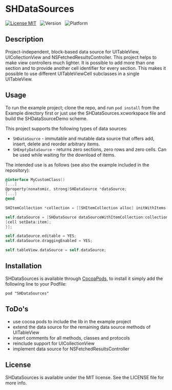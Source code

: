 # SHDataSources

[![License MIT](https://go-shields.herokuapp.com/license-MIT-blue.png)](https://github.com/Blackjacx/SHDataSources/blob/master/LICENSE) &nbsp;
![Version](http://cocoapod-badges.herokuapp.com/v/SHDataSources/badge.png) &nbsp;
![Platform](http://cocoapod-badges.herokuapp.com/p/SHDataSources/badge.png) &nbsp;

## Description

Project-independent, block-based data source for UITableView, UICollectionView and NSFetchedResultsController. This project helps to make view controllers much lighter. It is possible to add more than one section and to provide another cell identifier for every section. This makes it possible to use different UITableViewCell subclasses in a single UITableView.

## Usage

To run the example project; clone the repo, and run `pod install` from the Example directory first or just use the SHDataSources.xcworkspace file and build the SHDataSourceDemo scheme.

This project supports the following types of data sources:

* `SHDataSource` - immutable and mutable data source that offers add, insert, delete and reorder arbitrary items.
* `SHEmptyDataSource` - returns zero sections, zero rows and zero cells. Can be used while waiting for the download of items.

The intended use is as follows (see also the example included in the repository):

``` objective-c
@interface MyCustomClass()
[...]
@property(nonatomic, strong)SHDataSource *dataSource;
[...]
@end

SHItemCollection *collection = [[SHItemCollection alloc] initWithItems:@[[UIColor redColor], [UIColor greenColor], [UIColor blueColor]] @"CELL_ID"];

self.dataSource = [SHDataSource dataSourceWithItemCollection:collection cellConfigurationHandler:^(id <SHDataSourcesCellDataHandler> cell, id item, NSIndexPath *indexPath) {
[cell setData:item];
}];

self.dataSource.editable = YES;
self.dataSource.draggingEnabled = YES;

self.tableView.dataSource = self.dataSource;
```

## Installation

SHDataSources is available through [CocoaPods](http://cocoapods.org), to install it simply add the following line to your Podfile:

	pod "SHDataSources"

## ToDo's

* use cocoa pods to include the lib in the example project
* extend the data source for the remaining data source methods of UITableView
* insert comments for all methods, classes and protocols
* reinclude support for UICollectionView
* implement data source for NSFetchedResultsController

## License

SHDataSources is available under the MIT license. See the LICENSE file for more info.

